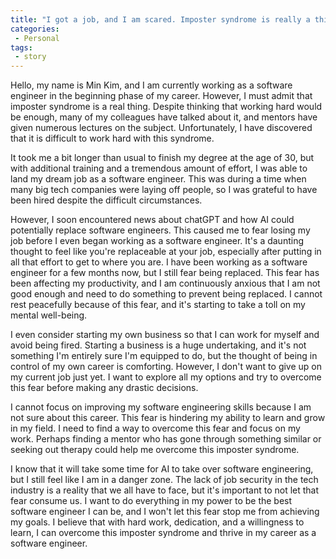 ```yaml
---
title: "I got a job, and I am scared. Imposter syndrome is really a thing."
categories:
 - Personal
tags:
 - story
---
```


Hello, my name is Min Kim, and I am currently working as a software engineer in the beginning phase of my career. However, I must admit that imposter syndrome is a real thing. Despite thinking that working hard would be enough, many of my colleagues have talked about it, and mentors have given numerous lectures on the subject. Unfortunately, I have discovered that it is difficult to work hard with this syndrome.

It took me a bit longer than usual to finish my degree at the age of 30, but with additional training and a tremendous amount of effort, I was able to land my dream job as a software engineer. This was during a time when many big tech companies were laying off people, so I was grateful to have been hired despite the difficult circumstances.

However, I soon encountered news about chatGPT and how AI could potentially replace software engineers. This caused me to fear losing my job before I even began working as a software engineer. It's a daunting thought to feel like you're replaceable at your job, especially after putting in all that effort to get to where you are. I have been working as a software engineer for a few months now, but I still fear being replaced. This fear has been affecting my productivity, and I am continuously anxious that I am not good enough and need to do something to prevent being replaced. I cannot rest peacefully because of this fear, and it's starting to take a toll on my mental well-being.

I even consider starting my own business so that I can work for myself and avoid being fired. Starting a business is a huge undertaking, and it's not something I'm entirely sure I'm equipped to do, but the thought of being in control of my own career is comforting. However, I don't want to give up on my current job just yet. I want to explore all my options and try to overcome this fear before making any drastic decisions.

I cannot focus on improving my software engineering skills because I am not sure about this career. This fear is hindering my ability to learn and grow in my field. I need to find a way to overcome this fear and focus on my work. Perhaps finding a mentor who has gone through something similar or seeking out therapy could help me overcome this imposter syndrome.

I know that it will take some time for AI to take over software engineering, but I still feel like I am in a danger zone. The lack of job security in the tech industry is a reality that we all have to face, but it's important to not let that fear consume us. I want to do everything in my power to be the best software engineer I can be, and I won't let this fear stop me from achieving my goals. I believe that with hard work, dedication, and a willingness to learn, I can overcome this imposter syndrome and thrive in my career as a software engineer.
